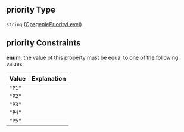 ## priority Type

`string` ([OpsgeniePriorityLevel](definitions-definitions-opsgenieconfig-properties-opsgenieprioritylevel.md))

## priority Constraints

**enum**: the value of this property must be equal to one of the following values:

| Value  | Explanation |
| :----- | :---------- |
| `"P1"` |             |
| `"P2"` |             |
| `"P3"` |             |
| `"P4"` |             |
| `"P5"` |             |
